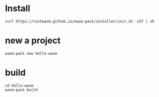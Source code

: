 # Install
```
curl https://rustwasm.github.io/wasm-pack/installer/init.sh -sSf | sh
```

# new a project
```
wasm-pack new hello-wasm
```

# build
```
cd hello-wasm
wasm-pack build
```